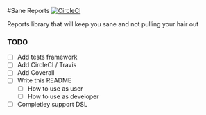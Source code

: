 #Sane Reports
[![CircleCI](https://circleci.com/gh/demisto/sane-reports.svg?style=svg&circle-token=eac6cf719d42f37bfa95f8a33112970fe4799cc5)](https://circleci.com/gh/demisto/sane-reports)

Reports library that will keep you sane and not pulling your hair out

### TODO
- [ ] Add tests framework
- [ ] Add CircleCI / Travis
- [ ] Add Coverall
- [ ] Write this README
  - [ ] How to use as user 
  - [ ] How to use as developer
- [ ] Completley support DSL
